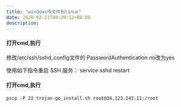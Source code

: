 ```yaml
---
title: "windows传文件到linux"
date: 2020-02-21T00:29:12+08:00
description: 
---
```

#### 打开cmd,执行
修改/etc/ssh/sshd_config文件的
PasswordAuthentication no改为yes

使用如下指令重启 SSH 服务：
service sshd restart

#### 打开cmd,执行

```
pscp -P 22 trojan-go_install.sh root@34.123.143.11:/root
```

